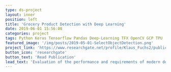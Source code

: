 ```yaml
---
type: ds-project
layout: inner
position: left
title: 'Grocery Product Detection with Deep Learning'
date: 2019-06-01 15:56:00
categories: project
tags: Python Keras Tensorflow Pandas Deep-Learning TFX OpenCV GCP TPU
featured_image: '/img/posts/2019-05-01-SelectObjectDetection.png'
project_link: 'https://www.researchgate.net/profile/Klaus_Fuchs2/publication/337068624_Towards_Identification_of_Packaged_Products_via_Computer_Vision_Convolutional_Neural_Networks_for_Object_Detection_and_Image_Classification_in_Retail_Environments/links/5dc7de0692851c81803f4126/Towards-Identification-of-Packaged-Products-via-Computer-Vision-Convolutional-Neural-Networks-for-Object-Detection-and-Image-Classification-in-Retail-Environments.pdf'
button_icon: 'researchgate'
button_text: 'Read Publication'
lead_text: 'Evaluation of the performance and requirements of modern deep learning object detection architectures for detection of grocery products from visual appearance.  Grocery products differ from typical object detection challenges that shape is a less reliable indicator and they typically appear in many object scenarios (50+ products). Findings show that object detection is well possible even with limited data and clever data collection strategies. Problem cases are brands with very little difference between products. We collect and open source a new dataset to push research on the topic. Research won <b>Best Paper Award at IOT2019</b>'
---
```

